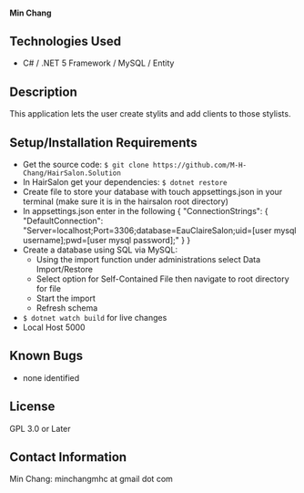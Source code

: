 #### Min Chang

## Technologies Used

- C# / .NET 5 Framework / MySQL / Entity

## Description

This application lets the user create stylits and add clients to those stylists.

## Setup/Installation Requirements

- Get the source code: `$ git clone https://github.com/M-H-Chang/HairSalon.Solution`
- In HairSalon get your dependencies: `$ dotnet restore`
- Create file to store your database with touch appsettings.json in your terminal (make sure it is in the hairsalon root directory)
- In appsettings.json enter in the following 
{
  "ConnectionStrings": {
    "DefaultConnection": "Server=localhost;Port=3306;database=EauClaireSalon;uid=[user mysql username];pwd=[user mysql password];"
  }
}
- Create a database using SQL via MySQL:
  - Using the import function under administrations select Data Import/Restore
  - Select option for Self-Contained File then navigate to root directory for file
  - Start the import
  - Refresh schema
- `$ dotnet watch build` for live changes
- Local Host 5000


## Known Bugs

- none identified

## License

GPL 3.0 or Later

## Contact Information
Min Chang: minchangmhc at gmail dot com